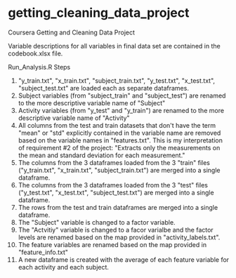 # getting_cleaning_data_project
Coursera Getting and Cleaning Data Project

Variable descriptions for all variables in final data set are contained in the codebook.xlsx file.

Run_Analysis.R Steps

1) "y_train.txt", "x_train.txt", "subject_train.txt", "y_test.txt", "x_test.txt", "subject_test.txt" are loaded each as separate dataframes.
2) Subject variables (from "subject_train" and "subject_test") are renamed to the more descriptive variable name of "Subject"
3) Activity variables (from "y_test" and "y_train") are renamed to the more descriptive variable name of "Activity"
4) All columns from the test and train datasets that don't have the term "mean" or "std" explicitly contained in the variable name are removed based on the variable names in "features.txt". This is my interpretation of requirement #2 of the project: "Extracts only the measurements on the mean and standard deviation for each measurement."
5) The columns from the 3 dataframes loaded from the 3 "train" files ("y_train.txt", "x_train.txt", "subject_train.txt") are merged into a single dataframe.
6) The columns from the 3 dataframes loaded from the 3 "test" files ("y_test.txt", "x_test.txt", "subject_test.txt") are merged into a single dataframe.
7) The rows from the test and train dataframes are merged into a single dataframe.
8) The "Subject" variable is changed to a factor variable.
9) The "Actvitiy" variable is changed to a facor varialbe and the factor levels are renamed based on the map provided in "activity_labels.txt".
10) The feature variables are renamed based on the map provided in "feature_info.txt"
11) A new dataframe is created with the average of each feature variable for each activity and each subject.
  
